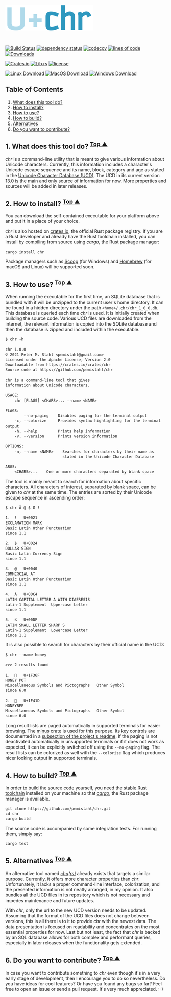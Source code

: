 ![chr](logo.png)

<br>

[![Build Status](https://github.com/pemistahl/chr/workflows/chr%20CI/badge.svg?branch=master)](https://github.com/pemistahl/chr/actions?query=workflow%3A%22chr+CI%22+branch%3Amaster)
[![dependency status](https://deps.rs/crate/chr/1.0.0/status.svg)](https://deps.rs/crate/chr/1.0.0)
[![codecov](https://codecov.io/gh/pemistahl/chr/branch/master/graph/badge.svg)](https://codecov.io/gh/pemistahl/chr)
[![lines of code](https://tokei.rs/b1/github/pemistahl/chr?category=code)](https://github.com/XAMPPRocky/tokei)
[![Downloads](https://img.shields.io/crates/d/chr.svg)](https://crates.io/crates/chr)

[![Crates.io](https://img.shields.io/crates/v/chr.svg)](https://crates.io/crates/chr)
[![Lib.rs](https://img.shields.io/badge/lib.rs-v1.0.0-blue)](https://lib.rs/crates/chr)
[![license](https://img.shields.io/badge/license-Apache%202.0-blue.svg)](https://www.apache.org/licenses/LICENSE-2.0)

[![Linux Download](https://img.shields.io/badge/Linux%20Download-v1.0.0-blue?logo=Linux)](https://github.com/pemistahl/chr/releases/download/v1.0.0/chr-v1.0.0-x86_64-unknown-linux-musl.tar.gz)
[![MacOS Download](https://img.shields.io/badge/macOS%20Download-v1.0.0-blue?logo=Apple)](https://github.com/pemistahl/chr/releases/download/v1.0.0/chr-v1.0.0-x86_64-apple-darwin.tar.gz)
[![Windows Download](https://img.shields.io/badge/Windows%20Download-v1.0.0-blue?logo=Windows)](https://github.com/pemistahl/chr/releases/download/v1.0.0/chr-v1.0.0-x86_64-pc-windows-msvc.zip)

## <a name="table-of-contents"></a> Table of Contents
1. [What does this tool do?](#what-does-tool-do)
2. [How to install?](#how-to-install)
3. [How to use?](#how-to-use)
4. [How to build?](#how-to-build)
5. [Alternatives](#alternatives)
6. [Do you want to contribute?](#contribution)

## 1. <a name="what-does-tool-do"></a> What does this tool do? <sup>[Top ▲](#table-of-contents)</sup>

*chr* is a command-line utility that is meant to give various information about Unicode characters.
Currently, this information includes a character's Unicode escape sequence and its name, block, 
category and age as stated in the [Unicode Character Database (UCD)](https://www.unicode.org/reports/tr44).
The UCD in its current version 13.0 is the main and only source of information for now. More properties
and sources will be added in later releases.

## 2. <a name="how-to-install"></a> How to install? <sup>[Top ▲](#table-of-contents)</sup>

You can download the self-contained executable for your platform above and put it in a place of your choice.

*chr* is also hosted on [crates.io](https://crates.io/crates/chr),
the official Rust package registry. If you are a Rust developer and already have the Rust
toolchain installed, you can install by compiling from source using
[*cargo*](https://doc.rust-lang.org/cargo/), the Rust package manager:

```
cargo install chr
```

Package managers such as [Scoop](https://scoop.sh) (for Windows) and 
[Homebrew](https://brew.sh) (for macOS and Linux) will be supported soon.

## 3. <a name="how-to-use"></a> How to use? <sup>[Top ▲](#table-of-contents)</sup>

When running the executable for the first time, an SQLite database that is bundled with it will be unzipped
to the current user's home directory. It can be found in a hidden directory under the path `<home>/.chr/chr_1_0_0.db`.
This database is queried each time *chr* is used. It is initially created when building the source code. 
Various UCD files are downloaded from the internet, the relevant information is copied into the SQLite database and 
then the database is zipped and included within the executable.

```
$ chr -h

chr 1.0.0
© 2021 Peter M. Stahl <pemistahl@gmail.com>
Licensed under the Apache License, Version 2.0
Downloadable from https://crates.io/crates/chr
Source code at https://github.com/pemistahl/chr

chr is a command-line tool that gives
information about Unicode characters.

USAGE:
    chr [FLAGS] <CHARS>... --name <NAME>

FLAGS:
        --no-paging    Disables paging for the terminal output
    -c, --colorize     Provides syntax highlighting for the terminal output
    -h, --help         Prints help information
    -v, --version      Prints version information

OPTIONS:
    -n, --name <NAME>    Searches for characters by their name as
                         stated in the Unicode Character Database

ARGS:
    <CHARS>...    One or more characters separated by blank space
```

The tool is mainly meant to search for information about specific characters.
All characters of interest, separated by blank space, can be given to *chr* at the same time.
The entries are sorted by their Unicode escape sequence in ascending order:

```
$ chr Ä @ $ ß !

1.	!	U+0021
EXCLAMATION MARK
Basic Latin	Other Punctuation
since 1.1

2.	$	U+0024
DOLLAR SIGN
Basic Latin	Currency Sign
since 1.1

3.	@	U+0040
COMMERCIAL AT
Basic Latin	Other Punctuation
since 1.1

4.	Ä	U+00C4
LATIN CAPITAL LETTER A WITH DIAERESIS
Latin-1 Supplement	Uppercase Letter
since 1.1

5.	ß	U+00DF
LATIN SMALL LETTER SHARP S
Latin-1 Supplement	Lowercase Letter
since 1.1
```

It is also possible to search for characters by their official name in the UCD:

```
$ chr --name honey

>>> 2 results found

1.	🍯	U+1F36F
HONEY POT
Miscellaneous Symbols and Pictographs	Other Symbol
since 6.0

2.	🐝	U+1F41D
HONEYBEE
Miscellaneous Symbols and Pictographs	Other Symbol
since 6.0
```

Long result lists are paged automatically in supported terminals for easier browsing.
The [minus](https://github.com/arijit79/minus) crate is used for this purpose.
Its key controls are documented in a 
[subsection of the project's readme](https://github.com/arijit79/minus#end-user-help).
If the paging is not deactivated automatically in unsupported terminals or if it does 
not work as expected, it can be explicitly switched off using the `--no-paging` flag.
The result lists can be colorized as well with the `--colorize` flag which produces
nicer looking output in supported terminals.

## 4. <a name="how-to-build"></a> How to build? <sup>[Top ▲](#table-of-contents)</sup>

In order to build the source code yourself, you need the
[stable Rust toolchain](https://www.rust-lang.org/tools/install) installed on your machine
so that [*cargo*](https://doc.rust-lang.org/cargo/), the Rust package manager is available.

```
git clone https://github.com/pemistahl/chr.git
cd chr
cargo build
```

The source code is accompanied by some integration tests. For running them, simply say:

```
cargo test
```

## 5. <a name="alternatives"></a> Alternatives <sup>[Top ▲](#table-of-contents)</sup>

An alternative tool named [*cha(rs)*](https://github.com/antifuchs/chars) already exists that targets
a similar purpose. Currently, it offers more character properties than *chr*. Unfortunately, it lacks 
a proper command-line interface, colorization, and the presented information is not neatly arranged, 
in my opinion. It also bundles all the UCD files in its repository which is not necessary and impedes 
maintenance and future updates.

With *chr*, only the url to the new UCD version needs to be updated. Assuming that the format of the UCD 
files does not change between versions, this is all there is to it to provide *chr* with the newest data.
The data presentation is focused on readability and concentrates on the most essential properties for now.
Last but not least, the fact that *chr* is backed by an SQL database allows for both complex and performant
queries, especially in later releases when the functionality gets extended.

## 6. <a name="contribution"></a> Do you want to contribute? <sup>[Top ▲](#table-of-contents)</sup>

In case you want to contribute something to *chr* even though it's in a very early stage of development,
then I encourage you to do so nevertheless. Do you have ideas for cool features? Or have you found any bugs so far?
Feel free to open an issue or send a pull request. It's very much appreciated. :-)